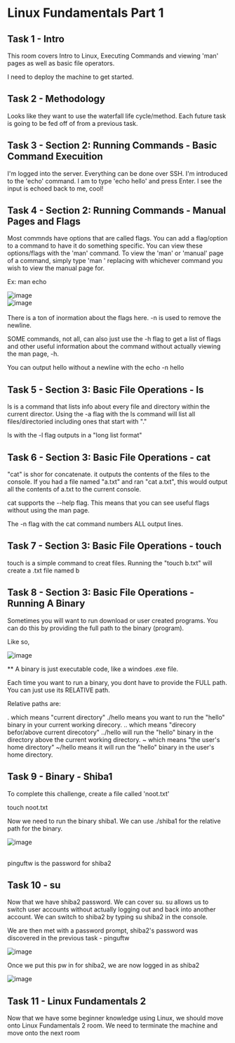 # Linux Fundamentals Part 1

## Task 1 - Intro

This room covers Intro to Linux, Executing Commands and viewing 'man' pages as well as basic file operators.

I need to deploy the machine to get started.

## Task 2 - Methodology

Looks like they want to use the waterfall life cycle/method. Each future task is going to be fed off of from a previous task.

## Task 3 - Section 2: Running Commands - Basic Command Execuition

I'm logged into the server. Everything can be done over SSH.
I'm introduced to the 'echo' command. I am to type 'echo hello' and press Enter. I see the input is echoed back to me, cool!

## Task 4 - Section 2: Running Commands - Manual Pages and Flags

Most commnds have options that are called flags. You can add a flag/option to a command to have it do something specific. You can view these options/flags with the 'man' command.
To view the 'man' or 'manual' page of a command, simply type 'man <command>' replacing <command> with whichever command you wish to view the manual page for.

Ex: man echo

![image](https://user-images.githubusercontent.com/36644707/111370178-4b225d80-866e-11eb-9572-603f04db5c14.png)
</br>
![image](https://user-images.githubusercontent.com/36644707/111370201-52e20200-866e-11eb-9231-2810f607b1cd.png)
</br>
</br>
There is a ton of inormation about the flags here. -n is used to remove the newline. 

SOME commands, not all, can also just use the -h flag to get a list of flags and other useful information
about the command without actually viewing the man page, <command> -h.

You can output hello without a newline with the echo -n hello

## Task 5 - Section 3: Basic File Operations - ls

ls is a command that lists info about every file and directory within the current director. Using the -a flag with the ls command will list all files/directoried including ones
that start with "."

ls with the -l flag outputs in a "long list format"

## Task 6 - Section 3: Basic File Operations - cat

"cat" is shor for concatenate. it outputs the contents of the files to the console. If you had a file named "a.txt" and ran "cat a.txt", this would output all the contents of
a.txt to the current console.

cat supports the --help flag. This means that you can see useful flags without using the man page.

The -n flag with the cat command numbers ALL output lines.

## Task 7 - Section 3: Basic File Operations - touch

touch is a simple command to creat files. Running the "touch b.txt" will create a .txt file named b

## Task 8 - Section 3: Basic File Operations - Running A Binary

Sometimes you will want to run download or user created programs. You can do this by providing the full path to the binary (program). 

Like so,

![image](https://user-images.githubusercontent.com/36644707/111371630-11eaed00-8670-11eb-887a-5b8b55cd8ef7.png)
</br>

** A binary is just executable code, like a windoes .exe file.

Each time you want to run a binary, you dont have to provide the FULL path. You can just use its RELATIVE path.

Relative paths are:

.   which means "current directory"    ./hello means you want to run the "hello" binary in your current working direcory.
..  which means "direcory befor/above current direcotory"  ../hello will run the "hello" binary in the directory above the current working directory.
~   which means "the user's home directory"     ~/hello means it will run the "hello" binary in the user's home directory.

## Task 9 - Binary - Shiba1

To complete this challenge, create a file called 'noot.txt'

touch noot.txt

Now we need to run the binary shiba1. We can use ./shiba1 for the relative path for the binary.

![image](https://user-images.githubusercontent.com/36644707/111372364-eddbdb80-8670-11eb-9c98-e57b04c97228.png)
</br></br>

pinguftw is the password for shiba2

## Task 10 - su

Now that we have shiba2 password. We can cover su. su allows us to switch user accounts without actually logging out and back into another account. We can switch to shiba2 by
typing su shiba2 in the console.

We are then met with a password prompt, shiba2's password was discovered in the previous task - pinguftw

![image](https://user-images.githubusercontent.com/36644707/111372594-372c2b00-8671-11eb-84a1-4ef82809694b.png)
</br>

Once we put this pw in for shiba2, we are now logged in as shiba2

![image](https://user-images.githubusercontent.com/36644707/111372648-4d39eb80-8671-11eb-900e-71d1db51e8dd.png)
</br>

## Task 11 - Linux Fundamentals 2

Now that we have some beginner knowledge using Linux, we should move onto Linux Fundamentals 2 room. We need to terminate the machine and move onto the next room

